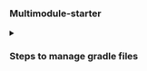 ### Multimodule-starter

<details><summary><h3> Steps to manage gradle files </h3></summary>

1. Change view of your project from Android to Project
2. Right click on top, then new -> Directory and create a Directory named as buildSrc
3. Create a new file "build.gardle.kts" under buildSrc
4. Write these lines under this file and click on sync now

```
   plugins{
    `kotlin-dsl`
    }

repositories{
    mavenCentral()
}

```

5. buildSrc will be changed in the form of a module. This is present at root level and hence accessible from every build.gradle of each module.

6. Again, create new -> directory : src\main\java under buildSrc
7. Create a new kotlin file in java folder named as : Dependencies.kt
8. Switch view from Project to Android and go on `build.gradle(Module:app)`
9. Do the necessary operations for conversion of gradle files.
</details>
